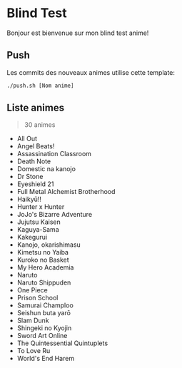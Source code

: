 # Blind Test

Bonjour est bienvenue sur mon blind test anime!
    
## Push
    
Les commits des nouveaux animes utilise cette template:
```bash
./push.sh [Nom anime]
```

## Liste animes
> 30 animes
- All Out
- Angel Beats!
- Assassination Classroom
- Death Note
- Domestic na kanojo
- Dr Stone
- Eyeshield 21
- Full Metal Alchemist Brotherhood
- Haikyū!!
- Hunter x Hunter
- JoJo's Bizarre Adventure
- Jujutsu Kaisen
- Kaguya-Sama
- Kakegurui
- Kanojo, okarishimasu
- Kimetsu no Yaiba
- Kuroko no Basket
- My Hero Academia
- Naruto
- Naruto Shippuden
- One Piece
- Prison School
- Samurai Champloo
- Seishun buta yarō
- Slam Dunk
- Shingeki no Kyojin
- Sword Art Online
- The Quintessential Quintuplets
- To Love Ru
- World's End Harem
